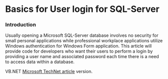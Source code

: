 # Basics for User login for SQL-Server

### Introduction

Usually opening a Microsoft SQL-Server database involves no security for small personal applications while professional workplace applications utilize Windows authentication for Windows Form application. This article will provide code for developers who want their users to perform a login by providing a user name and associated password each time there is a need to access data within a database. 

VB.NET [Microsoft TechNet article](https://social.technet.microsoft.com/wiki/contents/articles/53314.sql-server-database-login-for-windows-forms-vb-net.aspx) version.
